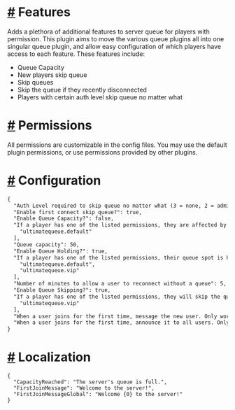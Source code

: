 # [#](#features) Features
Adds a plethora of additional features to server queue for players with permission. This plugin aims to move the various queue plugins all into one singular queue plugin, and allow easy configuration of which players have access to each feature. These features include:
* Queue Capacity
* New players skip queue
* Skip queues
* Skip the queue if they recently disconnected
* Players with certain auth level skip queue no matter what


# [#](#permissions) Permissions
All permissions are customizable in the config files. You may use the default plugin permissions, or use permissions provided by other plugins.

# [#](#configuration) Configuration
```md
{
  "Auth Level required to skip queue no matter what (3 = none, 2 = admin, 1 = moderator)": 3,
  "Enable first connect skip queue?": true,
  "Enable Queue Capacity?": false,
  "If a player has one of the listed permissions, they are affected by queue capacity.": [
    "ultimatequeue.default"
  ],
  "Queue capacity": 50,
  "Enable Queue Holding?": true,
  "If a player has one of the listed permissions, their queue spot is held on disconnect": [
    "ultimatequeue.default",
    "ultimatequeue.vip"
  ],
  "Number of minutes to allow a user to reconnect without a queue": 5,
  "Enable Queue Skipping?": true,
  "If a player has one of the listed permissions, they will skip the queue": [
    "ultimatequeue.vip"
  ],
  "When a user joins for the first time, message the new user. Only works with first connect queue skip enabled": true,
  "When a user joins for the first time, announce it to all users. Only works with first connect queue skip enabled": true
}
```

# [#](#localization) Localization
```
{
  "CapacityReached": "The server's queue is full.",
  "FirstJoinMessage": "Welcome to the server!",
  "FirstJoinMessageGlobal": "Welcome {0} to the server!"
}
```